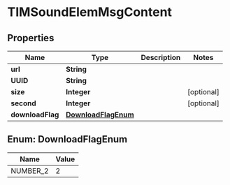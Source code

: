 

# TIMSoundElemMsgContent


## Properties

| Name | Type | Description | Notes |
|------------ | ------------- | ------------- | -------------|
|**url** | **String** |  |  |
|**UUID** | **String** |  |  |
|**size** | **Integer** |  |  [optional] |
|**second** | **Integer** |  |  [optional] |
|**downloadFlag** | [**DownloadFlagEnum**](#DownloadFlagEnum) |  |  |



## Enum: DownloadFlagEnum

| Name | Value |
|---- | -----|
| NUMBER_2 | 2 |



